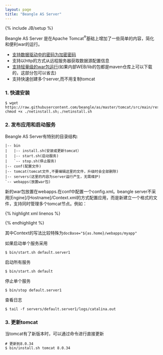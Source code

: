 ```yaml
---
layout: page
title: "Beangle AS Server"
---
```

{% include JB/setup %}

Beangle AS Server 是在Apache Tomcat<sup>®</sup>基础上增加了一些简单的内容，简化和便利war的运行。

* [支持数据驱动中的密码为加密密码](/as/resource.html)
* 支持以http的方式从远程服务器获取数据源配置信息
* [支持轻量级的war包运行](/as/lightwar.html)(如果内部WEB/lib的包都是maven仓库上可以下载的，这部分包可以省去)
* 支持快速创建多个server,而不用复制tomcat

### 1. 快速安装

    $ wget https://raw.githubusercontent.com/beangle/as/master/tomcat/src/main/resources/netinstall.sh;\
    chmod +x ./netinstall.sh;./netinstall.sh

### 2. 发布应用和启动服务

Beangle AS Server有特别的目录结构:

    |-- bin
    |   |-- install.sh(安装或更新tomcat）
    |   |-- start.sh(启动服务)
    |   `-- stop.sh(停止服务)
    |-- conf(配置文件)
    |-- tomcat(tomcat文件,不要编辑这里的文件，升级时会全部删除)
    |-- servers(这里的内容为server运行产生，无需维护)
    `-- webapps(放置war包)

新的war包放置在webapps.在conf中配置一个config.xml。beangle  server不采用[Engine]/[Hostname]/Context.xml的方式配置应用，而是新建立一个格式的文件，支持同时管理多个tomcat节点。例如：

{% highlight xml linenos %}
<?xml version='1.0' encoding='utf-8'?>
<Tomcat version="8.0.17">
  <Listener className="org.apache.catalina.core.AprLifecycleListener" SSLEngine="off" />
  <Listener className="org.apache.catalina.core.JreMemoryLeakPreventionListener" />
  <Listener className="org.apache.catalina.mbeans.GlobalResourcesLifecycleListener" />
  <Listener className="org.apache.catalina.core.ThreadLocalLeakPreventionListener" />

  <Context>
    <Loader className="org.apache.catalina.loader.RepositoryLoader" cacheLayout="maven2"/>
    <JarScanner scanBootstrapClassPath="false" scanAllDirectories="false" scanAllFiles="false" scanClassPath="false"/>
  </Context>

  <Farm name="default" >
    <JvmArgs opts="-noverify -Xmx500M -Xms500M"/>
    <HttpConnector protocol="HTTP/1.1"
           URIEncoding="UTF-8"
           enableLookups="false"
           acceptCount="100"
           maxThreads="200"
           minSpareThreads="10"
           connectionTimeout="20000"
           disableUploadTimeout="true"
           compression="off" />
    <Server name="server1" shutdown="8005"  http="8080"  />
    <Server name="server2" shutdown="8006"  http="8081"  />
  </Farm>

<!--
  <Webapps>
    <Webapp name="${your_app_name}" reloadable="false" docBase="${as.home}/webapps/${your_war_name}">
      <ResourceRef ref="jdbc/${datasource}"/>
    </Webapp>
  </Webapps>

  <Resources>
    <Resource  name="jdbc/${datasource}"   driverClassName="org.postgresql.Driver"
                      url="jdbc:postgresql://localhost:5432/postgres"   type="javax.sql.DataSource"
                      username="postgres"  password="postgres" />
  </Resources>

  <Deployments>
    <Deployment webapp="${your_app_name}" on="default" path="/${context_path}"  />
  </Deployments>
 -->
</Tomcat>

{% endhighlight %}

其中Context的写法比较特殊为`docBase="${as.home}/webapps/myapp"`

如果启动单个服务采用

    $ bin/start.sh default.server1

启动所有服务

    $ bin/start.sh default

停止单个服务

    $ bin/stop default.server1

查看日志

    $ tail -f servers/default.server1/logs/catalina.out

### 3. 更新tomcat

当tomcat有了新版本时，可以通过命令进行直接更新

    # 更新到8.0.34
    $ bin/install.sh tomcat 8.0.34
